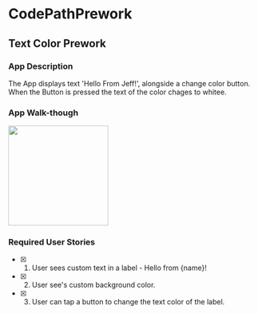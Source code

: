 # CodePathPrework

## Text Color Prework

### App Description
The App displays text 'Hello From Jeff!', alongside a change color button. When the Button is pressed the text of the color chages to whitee.

### App Walk-though


<img src="http://g.recordit.co/aQR8ST8JQJ.gif" width=200><br>


### Required User Stories
- [X] 1. User sees custom text in a label - Hello from {name}!
- [X] 2. User see's custom background color.
- [X] 3. User can tap a button to change the text color of the label.
